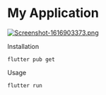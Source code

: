 # My Application
[![Screenshot-1616903373.png](https://i.postimg.cc/8C65s2bL/Screenshot-1616903373.png)](https://postimg.cc/XZn3zDmv)

Installation

```
flutter pub get
```
Usage 

```
flutter run
```

